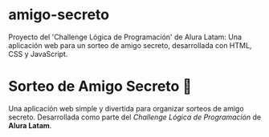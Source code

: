 # amigo-secreto
Proyecto del 'Challenge Lógica de Programación' de Alura Latam: Una aplicación web para un sorteo de amigo secreto, desarrollada con HTML, CSS y JavaScript.
# Sorteo de Amigo Secreto 🎁

Una aplicación web simple y divertida para organizar sorteos de amigo secreto. Desarrollada como parte del *Challenge Lógica de Programación* de **Alura Latam**.
